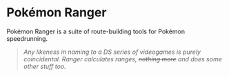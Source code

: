 # Pokémon Ranger

Pokémon Ranger is a suite of route-building tools for Pokémon speedrunning.

> _Any likeness in naming to a DS series of videogames is purely coincidental. Ranger calculates ranges, ~~nothing more~~ and does some other stuff too._
